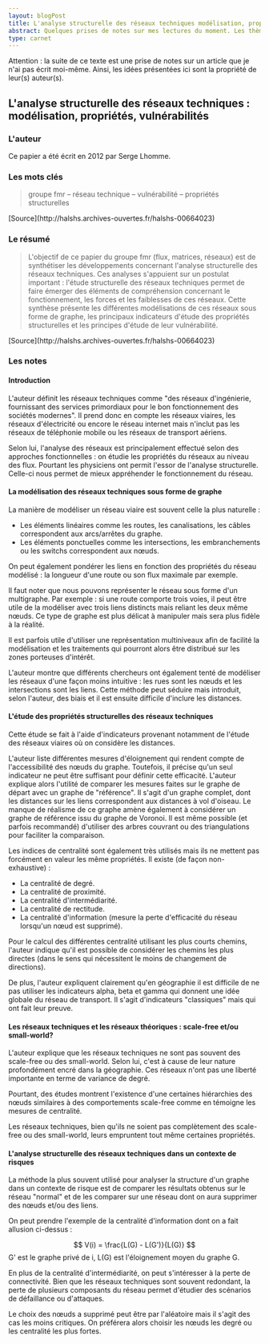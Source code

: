 ```yaml
---
layout: blogPost
title: L'analyse structurelle des réseaux techniques modélisation, propriétés, vulnérabilités
abstract: Quelques prises de notes sur mes lectures du moment. Les thèmes abordés ici portent sur l'analyse structurelle des graphes dans un contexte géographique.
type: carnet
---
```


Attention : la suite de ce texte est une prise de notes sur un article que je n'ai pas écrit moi-même. Ainsi, les idées présentées ici sont la propriété de leur(s) auteur(s).

## L'analyse structurelle des réseaux techniques : modélisation, propriétés, vulnérabilités

### L'auteur

Ce papier a été écrit en 2012 par Serge Lhomme.

### Les mots clés

<blockquote cite="http://halshs.archives-ouvertes.fr/halshs-00664023">
	groupe fmr – réseau technique – vulnérabilité – propriétés structurelles
</blockquote>
[Source](http://halshs.archives-ouvertes.fr/halshs-00664023)

### Le résumé

<blockquote cite="http://halshs.archives-ouvertes.fr/halshs-00664023">
	L'objectif de ce papier du groupe fmr (flux, matrices, réseaux) est de synthétiser les développements concernant l'analyse structurelle des réseaux techniques. Ces analyses s'appuient sur un 
	postulat important : l'étude structurelle des réseaux techniques permet de faire émerger des éléments de compréhension concernant le fonctionnement, les forces et les faiblesses de ces réseaux. 
	Cette synthèse présente les différentes modélisations de ces réseaux sous forme de graphe, les principaux indicateurs d'étude des propriétés structurelles et les principes d'étude de leur vulnérabilité.
</blockquote>
[Source](http://halshs.archives-ouvertes.fr/halshs-00664023)

### Les notes

#### Introduction

L'auteur définit les réseaux techniques comme "des réseaux d'ingénierie, fournissant des services primordiaux pour le bon fonctionnement des sociétés modernes". Il prend donc en compte les réseaux viaires,
les réseaux d'électricité ou encore le réseau internet mais n'inclut pas les réseaux de téléphonie mobile ou les réseaux de transport aériens.

Selon lui, l'analyse des réseaux est principalement effectué selon des approches fonctionnelles : on étudie les propriétés du réseaux au niveau des flux. Pourtant les physiciens ont permit l'essor de 
l'analyse structurelle. Celle-ci nous permet de mieux appréhender le fonctionnement du réseau.


#### La modélisation des réseaux techniques sous forme de graphe

La manière de modéliser un réseau viaire est souvent celle la plus naturelle : 
- Les éléments linéaires comme les routes, les canalisations, les câbles correspondent aux arcs/arrêtes du graphe.
- Les éléments ponctuelles comme les intersections, les embranchements ou les switchs correspondent aux nœuds.

On peut également pondérer les liens en fonction des propriétés du réseau modélisé : la longueur d'une route ou son flux maximale par exemple.

Il faut noter que nous pouvons représenter le réseau sous forme d'un multigraphe. Par exemple : si une route comporte trois voies, il peut être utile de la modéliser avec trois liens 
distincts mais reliant les deux même nœuds. Ce type de graphe est plus délicat à manipuler mais sera plus fidèle à la réalité.

Il est parfois utile d'utiliser une représentation multiniveaux afin de facilité la modélisation et les traitements qui pourront alors être distribué sur les zones porteuses d'intérêt.

L'auteur montre que différents chercheurs ont également tenté de modéliser les réseaux d'une façon moins intuitive : les rues sont les nœuds et les intersections sont les liens. Cette 
méthode peut séduire mais introduit, selon l'auteur, des biais et il est ensuite difficile d'inclure les distances.


#### L'étude des propriétés structurelles des réseaux techniques

Cette étude se fait à l'aide d'indicateurs provenant notamment de l'étude des réseaux viaires où on considère les distances.

L'auteur liste différentes mesures d'éloignement qui rendent compte de l'accessibilité des nœuds du graphe. Toutefois, il précise qu'un seul indicateur ne peut être suffisant pour définir 
cette efficacité.
L'auteur explique alors l'utilité de comparer les mesures faites sur le graphe de départ avec un graphe de "référence". Il s'agit d'un graphe complet, dont les distances sur les liens 
correspondent aux distances à vol d'oiseau. Le manque de réalisme de ce graphe amène également à considérer un graphe de référence issu du graphe de Voronoi. Il est même possible 
(et parfois recommandé) d'utiliser des arbres couvrant ou des triangulations pour faciliter la comparaison.

Les indices de centralité sont également très utilisés mais ils ne mettent pas forcément en valeur les même propriétés. Il existe (de façon non-exhaustive) :
- La centralité de degré.
- La centralité de proximité.
- La centralité d'intermédiarité.
- La centralité de rectitude.
- La centralité d'information (mesure la perte d'efficacité du réseau lorsqu'un nœud est supprimé).

Pour le calcul des différentes centralité utilisant les plus courts chemins, l'auteur indique qu'il est possible de considérer les chemins les plus directes (dans le sens qui 
nécessitent le moins de changement de directions).

De plus, l'auteur expliquent clairement qu'en géographie il est difficile de ne pas utiliser les indicateurs alpha, beta et gamma qui donnent une idée globale du réseau de transport.
Il s'agit d'indicateurs "classiques" mais qui ont fait leur preuve.


#### Les réseaux techniques et les réseaux théoriques : scale-free et/ou small-world?

L'auteur explique que les réseaux techniques ne sont pas souvent des scale-free ou des small-world. Selon lui, c'est à cause de leur nature profondément encré dans la géographie. 
Ces réseaux n'ont pas une liberté importante en terme de variance de degré.

Pourtant, des études montrent l'existence d'une certaines hiérarchies des nœuds similaires à des comportements scale-free comme en témoigne les mesures de centralité.

Les réseaux techniques, bien qu'ils ne soient pas complètement des scale-free ou des small-world, leurs empruntent tout même certaines propriétés.


#### L'analyse structurelle des réseaux techniques dans un contexte de risques


La méthode la plus souvent utilisé pour analyser la structure d'un graphe dans un contexte de risque est de comparer les résultats obtenus sur le réseau "normal" et de les 
comparer sur une réseau dont on aura supprimer des nœuds et/ou des liens.

On peut prendre l'exemple de la centralité d'information dont on a fait allusion ci-dessus :

$$
V(i) = \frac{L(G) - L(G')}{L(G)}
$$
G' est le graphe privé de i, L(G) est l'éloignement moyen du graphe G.

En plus de la centralité d'intermédiarité, on peut s'intéresser à la perte de connectivité. Bien que les réseaux techniques sont souvent redondant, la perte de plusieurs composants 
du réseau permet d'étudier des scénarios de défaillance ou d'attaques.

Le choix des nœuds a supprimé peut être par l'aléatoire mais il s'agit des cas les moins critiques. On préférera alors choisir les nœuds les degré ou les centralité les plus fortes.




